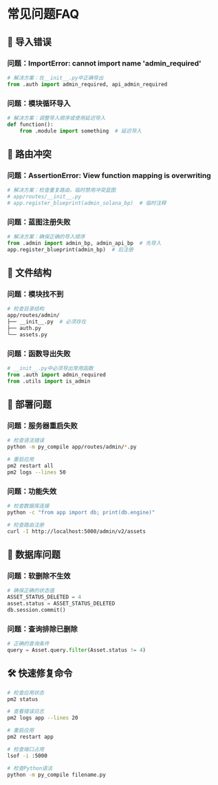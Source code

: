 # 常见问题FAQ

## 🚨 导入错误

### 问题：ImportError: cannot import name 'admin_required'
```python
# 解决方案：在__init__.py中正确导出
from .auth import admin_required, api_admin_required
```

### 问题：模块循环导入
```python
# 解决方案：调整导入顺序或使用延迟导入
def function():
    from .module import something  # 延迟导入
```

## 🔄 路由冲突

### 问题：AssertionError: View function mapping is overwriting
```python
# 解决方案：检查重复路由，临时禁用冲突蓝图
# app/routes/__init__.py
# app.register_blueprint(admin_solana_bp)  # 临时注释
```

### 问题：蓝图注册失败
```python
# 解决方案：确保正确的导入顺序
from .admin import admin_bp, admin_api_bp  # 先导入
app.register_blueprint(admin_bp)  # 后注册
```

## 📁 文件结构

### 问题：模块找不到
```bash
# 检查目录结构
app/routes/admin/
├── __init__.py  # 必须存在
├── auth.py     
└── assets.py   
```

### 问题：函数导出失败
```python
# __init__.py中必须导出常用函数
from .auth import admin_required
from .utils import is_admin
```

## 🔧 部署问题

### 问题：服务器重启失败
```bash
# 检查语法错误
python -m py_compile app/routes/admin/*.py

# 重启应用
pm2 restart all
pm2 logs --lines 50
```

### 问题：功能失效
```bash
# 检查数据库连接
python -c "from app import db; print(db.engine)"

# 检查路由注册
curl -I http://localhost:5000/admin/v2/assets
```

## 💾 数据库问题

### 问题：软删除不生效
```python
# 确保正确的状态值
ASSET_STATUS_DELETED = 4
asset.status = ASSET_STATUS_DELETED
db.session.commit()
```

### 问题：查询排除已删除
```python
# 正确的查询条件
query = Asset.query.filter(Asset.status != 4)
```

## 🛠️ 快速修复命令

```bash
# 检查应用状态
pm2 status

# 查看错误日志
pm2 logs app --lines 20

# 重启应用
pm2 restart app

# 检查端口占用
lsof -i :5000

# 检查Python语法
python -m py_compile filename.py
``` 